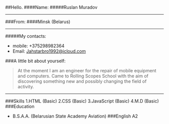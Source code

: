 ##Hello.
####Name: 
#####Ruslan Muradov
___
###From: 
####Minsk (Belarus)
___
#####My contacts: 
* mobile: +375298982364
* Email: Jahstarbro1992@icloud.com


###A little bit about yourself:
>At the moment I am an engineer for the repair of mobile equipment and computers.
Came to Rolling Scopes School with the aim of discovering something new and possibly changing the field of activity.

___
###Skills
1.HTML (Basic)
2.CSS (Basic)
3.JavaScript (Basic)
4.M.D (Basic)
###Education
* B.S.A.A. (Belarusian State Academy Aviation)
###English 
A2